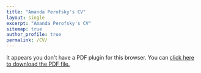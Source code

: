```yaml
---
title: "Amanda Perofsky's CV"
layout: single
excerpt: "Amanda Perofsky's CV"
sitemap: true
author_profile: true
permalink: /CV/
---
```


 <object data="/assets/perofsky_cv_2020.pdf" type="application/pdf" width="100%" height="800px"> 
  <p>It appears you don't have a PDF plugin for this browser.
   You can <a href="/assets/perofsky_cv_2020.pdf">click here to
  download the PDF file.</a></p>  
 </object>